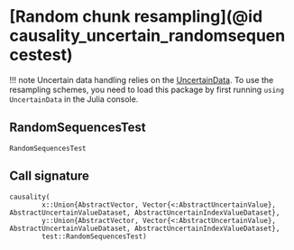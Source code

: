 
# [Random chunk resampling](@id causality_uncertain_randomsequencestest)

!!! note
    Uncertain data handling relies on the [UncertainData](https://github.com/kahaaga/UncertainData.jl).
    To use the resampling schemes, you need to load this package by first running `using UncertainData` 
    in the Julia console.
    
## RandomSequencesTest

```@docs
RandomSequencesTest
```

## Call signature

```@docs
causality(
        x::Union{AbstractVector, Vector{<:AbstractUncertainValue}, AbstractUncertainValueDataset, AbstractUncertainIndexValueDataset}, 
        y::Union{AbstractVector, Vector{<:AbstractUncertainValue}, AbstractUncertainValueDataset, AbstractUncertainIndexValueDataset},
        test::RandomSequencesTest)
```
